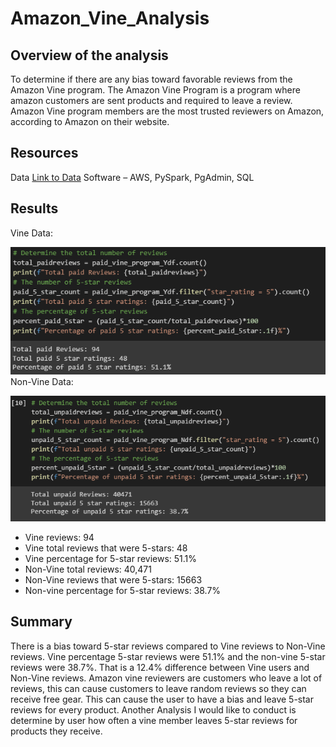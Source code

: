 # Amazon_Vine_Analysis

## Overview of the analysis
To determine if there are any bias toward favorable reviews from the Amazon Vine program. The Amazon Vine Program is a program where amazon customers are sent products and required to leave a review. Amazon Vine program members are the most trusted reviewers on Amazon, according to Amazon on their website. 

## Resources
Data 
[Link to Data](https://s3.amazonaws.com/amazon-reviews-pds/tsv/amazon_reviews_us_Video_Games_v1_00.tsv.gz)
Software – AWS, PySpark, PgAdmin, SQL
## Results

Vine Data:

![paid1](https://github.com/NickFoley47/Amazon_Vine_Analysis/blob/main/Pics/paid1.PNG)
Non-Vine Data:

![unpaid](https://github.com/NickFoley47/Amazon_Vine_Analysis/blob/main/Pics/unpaid.PNG)

-	Vine reviews: 94
-	Vine total reviews that were 5-stars: 48
-	Vine percentage for 5-star reviews: 51.1%
-	Non-Vine total reviews: 40,471
-	Non-Vine reviews that were 5-stars: 15663
-	Non-vine percentage for 5-star reviews: 38.7%

## Summary
There is a bias toward 5-star reviews compared to Vine reviews to Non-Vine reviews. Vine percentage 5-star reviews were 51.1% and the non-vine 5-star reviews were 38.7%. That is a 12.4% difference between Vine users and Non-Vine reviews. Amazon vine reviewers are customers who leave a lot of reviews, this can cause customers to leave random reviews so they can receive free gear. This can cause the user to have a bias and leave 5-star reviews for every product. Another Analysis I would like to conduct is determine by user how often a vine member leaves 5-star reviews for products they receive.  
